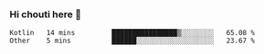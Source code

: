 ### Hi chouti here 👋


<!--START_SECTION:waka-->

```text
Kotlin   14 mins         ████████████████▒░░░░░░░░   65.08 %
Other    5 mins          ██████░░░░░░░░░░░░░░░░░░░   23.67 %
```

<!--END_SECTION:waka-->

<!--
**l0nl1f3/l0nl1f3** is a ✨ _special_ ✨ repository because its `README.md` (this file) appears on your GitHub profile.

Here are some ideas to get you started:

- 🔭 I’m currently working on ...
- 🌱 I’m currently learning ...
- 👯 I’m looking to collaborate on ...
- 🤔 I’m looking for help with ...
- 💬 Ask me about ...
- 📫 How to reach me: ...
- 😄 Pronouns: ...
- ⚡ Fun fact: ...
-->
